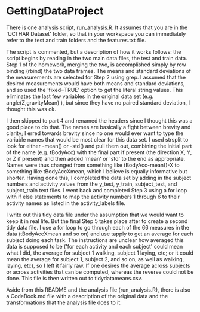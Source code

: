 GettingDataProject
==================

There is one analysis script, run_analysis.R.  It assumes that you are in the 'UCI HAR Dataset' folder, 
so that in your workspace you can immediately refer to the test and train folders and the features.txt file.

The script is commented, but a description of how it works follows: the script begins by reading in the
two main data files, the test and train data.  Step 1 of the homework, merging the two, is accomplished
simply by row binding (rbind) the two data frames.  The means and standard deviations of the measurements
are selected for Step 2 using grep.  I assumed that the desired measurements would have both means and 
standard deviations, and so used the 'fixed=TRUE' option to get the literal string values.  This eliminates
the last few variables in the original data set (e.g. angle(Z,gravityMean) ), but since they have no paired
standard deviation, I thought this was ok.

I then skipped to part 4 and renamed the headers since I thought this was a good place to do that.  The names
are basically a fight between brevity and clarity; I erred towards brevity since no one would ever want to type
the variable names that would be most clear for this data set.  I used strsplit to look for either -mean() or
-std() and pull them out, combining the initial part of the name (e.g. tBodyAcc) with the final part if present
(the direction X, Y, or Z if present) and then added 'mean' or 'std' to the end as appropriate.  Names were thus 
changed from something like tBodyAcc-mean()-X to something like tBodyAccXmean, which I believe is equally informative
but shorter.  Having done this, I completed the data set by adding in the subject numbers and activity values from the
y_test, y_train, subject_test, and subject_train text files.  I went back and completed Step 3 using a for loop with
if else statements to map the activity numbers 1 through 6 to their activity names as listed in the activity_labels 
file.

I write out this tidy data file under the assumption that we would want to keep it in real life.  But the final
Step 5 takes place after to create a second tidy data file.  I use a for loop to go through each of the 66
measures in the data (tBodyAccXmean and so on) and use tapply to get an average for each subject doing each task.
The instructions are unclear how averaged this data is supposed to be ('for each activity and each subject' could
mean what I did, the average for subject 1 walking, subject 1 laying, etc; or it could mean the average for
subject 1, subject 2, and so on, as well as walking, laying, etc), so I left it fairly raw.  If one desires the
average across subjects or across activities that can be computed, whereas the reverse could not be done.  This file
is then written out to tidydatameans.csv.

Aside from this README and the analysis file (run_analysis.R), there is also a CodeBook.md file with a description
of the original data and the transformations that the analysis file does to it.
